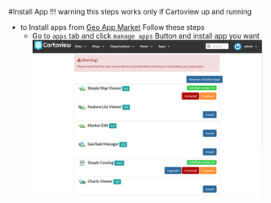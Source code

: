 #Install App
!!! warning
    this steps works only if Cartoview up and running

- to Install apps from [Geo App Market][2] Follow these steps
	- Go to ```apps``` tab and click ```manage apps``` Button and install app you want
		![Manage Apps](img/install_app.png)



[1]: https://github.com/GeoNode/geonode
[2]: http://www.cartoview.org
[3]: http://demo.cartoview.net
[4]: https://pypi.python.org/pypi/cartoview
[5]: https://github.com/cartologic/cartoview/issues
[6]: http://cartoview.org/app/cartoview_map_viewer/
[7]: http://cartoview.org/app/cartoview_feature_list/
[8]: http://cartoview.org/app/cartoview_geonode_viewer/
[9]: https://twitter.com/ahmednosman
[10]: https://twitter.com/cartoview
[11]: https://www.docker.com/products/docker
